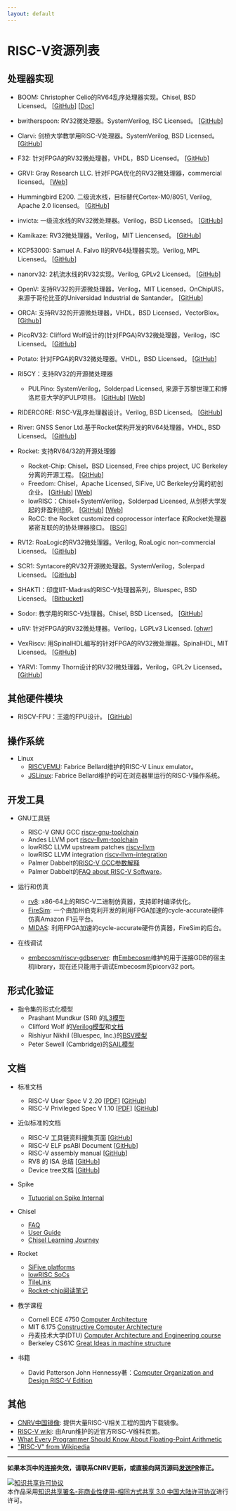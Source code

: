 ```yaml
---
layout: default
---
```


# RISC-V资源列表

## 处理器实现

+ BOOM: Christopher Celio的RV64乱序处理器实现。Chisel, BSD Licensed。
  [[GitHub](https://github.com/ucb-bar/riscv-boom)]
  [[Doc](https://ccelio.github.io/riscv-boom-doc/)]

+ bwitherspoon: RV32微处理器。SystemVerilog, ISC Licensed。
  [[GitHub](https://github.com/bwitherspoon/core)]

+ Clarvi: 剑桥大学教学用RISC-V处理器。SystemVerilog, BSD Licensed。
  [[GitHub](https://github.com/ucam-comparch/clarvi)]

+ F32: 针对FPGA的RV32微处理器，VHDL，BSD Licensed。
  [[GitHub](https://github.com/f32c/f32c)]

+ GRVI: Gray Research LLC. 针对FPGA优化的RV32微处理器，commercial licensed。
  [[Web](http://fpga.org/grvi-phalanx/)]

+ Hummingbird E200. 二级流水线，目标替代Cortex-M0/8051, Verilog, Apache 2.0 licensed。
  [[GitHub](https://github.com/SI-RISCV/e200_opensource)]

+ invicta: 一级流水线的RV32微处理器。Verilog，BSD Licensed。
  [[GitHub](https://github.com/qmn/riscv-invicta)]

+ Kamikaze: RV32微处理器。Verilog，MIT Liencensed。
  [[GitHub](https://github.com/rgwan/kamikaze)]

+ KCP53000: Samuel A. Falvo II的RV64处理器实现。Verilog, MPL Licensed。
  [[GitHub](https://github.com/KestrelComputer/polaris)]

+ nanorv32: 2机流水线的RV32实现。Verilog, GPLv2 Licensed。
  [[GitHub](https://github.com/rbarzic/nanorv32)]

+ OpenV: 支持RV32的开源微处理器，Verilog，MIT Licensed，OnChipUIS，来源于哥伦比亚的Universidad Industrial de Santander。
  [[GitHub](https://github.com/onchipuis/mriscv)]

+ ORCA: 支持RV32的开源微处理器，VHDL，BSD Licensed，VectorBlox。
  [[Github](https://github.com/VectorBlox/orca)]

+ PicoRV32: Clifford Wolf设计的(针对FPGA)RV32微处理器，Verilog，ISC Licensed。
  [[GitHub](https://github.com/cliffordwolf/picorv32)]

+ Potato: 针对FPGA的RV32微处理器。VHDL，BSD Licensed。
  [[GitHub](https://github.com/skordal/potato)]

+ RI5CY：支持RV32的开源微处理器
  - PULPino: SystemVerilog，Solderpad Licensed, 来源于苏黎世理工和博洛尼亚大学的PULP项目。
    [[GitHub](https://github.com/pulp-platform/pulpino)]
    [[Web](http://www.pulp-platform.org/)]

+ RIDERCORE: RISC-V乱序处理器设计。Verilog, BSD Licensed。
  [[GitHub](https://github.com/ridecore/ridecore)]

+ River: GNSS Senor Ltd.基于Rocket架构开发的RV64处理器。VHDL, BSD Licensed。
  [[GitHub](https://github.com/sergeykhbr/riscv_vhdl)]

+ Rocket: 支持RV64/32的开源处理器
  - Rocket-Chip: Chisel，BSD Licensed, Free chips project, UC Berkeley分离的开源工程。
    [[GitHub](https://github.com/freechipsproject/rocket-chip)]
  - Freedom: Chisel，Apache Licensed, SiFive, UC Berkeley分离的初创企业。
    [[GitHub](https://github.com/sifive/freedom)]
    [[Web](https://www.sifive.com/products/freedom/)]
  - lowRISC：Chisel+SystemVerilog，Solderpad Licensed, 从剑桥大学发起的非盈利组织。
    [[GitHub](https://github.com/lowrisc/lowrisc-chip)]
    [[Web](http://www.lowrisc.org)]
  - RoCC: the Rocket customized coprocessor interface 和Rocket处理器紧密互联的的协处理器接口。
    [[BSG](https://bitbucket.org/taylor-bsg/bsg_riscv)]

+ RV12: RoaLogic的RV32微处理器。Verilog, RoaLogic non-commercial Licensed。
  [[GitHub](https://github.com/RoaLogic/RV12)]

+ SCR1: Syntacore的RV32开源微处理器。SystemVerilog，Solerpad Licensed。
  [[GitHub](https://github.com/syntacore/scr1)]

+ SHAKTI：印度IIT-Madras的RISC-V处理器系列，Bluespec, BSD Licensed。
  [[Bitbucket](https://bitbucket.org/casl/shakti_public)]

+ Sodor: 教学用的RISC-V处理器。Chisel, BSD Licensed。
  [[GitHub](https://github.com/ucb-bar/riscv-sodor)]

+ uRV: 针对FPGA的RV32微处理器。Verilog，LGPLv3 Licensed.
  [[ohwr](http://www.ohwr.org/projects/urv-core)]

+ VexRiscv: 用SpinalHDL编写的针对FPGA的RV32微处理器。SpinalHDL, MIT Licensed。
  [[GitHub](https://github.com/SpinalHDL/VexRiscv)]

+ YARVI: Tommy Thorn设计的RV32I微处理器，Verilog，GPL2v Licensed。
  [[GitHub](https://github.com/tommythorn/yarvi)]

## 其他硬件模块

+ RISCV-FPU：王逵的FPU设计。
  [[GitHub](https://github.com/cnrv/RISCV-FPU)]

## 操作系统

+ Linux
  - [RISCVEMU](https://bellard.org/riscvemu/): Fabrice Bellard维护的RISC-V Linux emulator。
  - [JSLinux](https://bellard.org/jslinux/): Fabrice Bellard维护的可在浏览器里运行的RISC-V操作系统。

## 开发工具

+ GNU工具链
  - RISC-V GNU GCC [riscv-gnu-toolchain](https://github.com/riscv/riscv-gnu-toolchain)
  - Andes LLVM port [riscv-llvm-toolchain](https://github.com/andestech/riscv-llvm-toolchain)
  - lowRISC LLVM upstream patches [riscv-llvm](https://github.com/lowRISC/riscv-llvm)
  - lowRISC LLVM integration [riscv-llvm-integration](https://github.com/lowRISC/riscv-llvm-integration)
  - Palmer Dabbelt的[RISC-V GCC参数解释](https://www.sifive.com/blog/2017/08/14/all-aboard-part-1-compiler-args/)
  - Palmer Dabbelt的[FAQ about RISC-V Software](http://www.dabbelt.com/~palmer/riscv-faq.html)。

+ 运行和仿真
  - [rv8](https://rv8.io/): x86-64上的RISC-V二进制仿真器，支持即时编译优化。
  - [FireSim](https://fires.im/): 一个由加州伯克利开发的利用FPGA加速的cycle-accurate硬件仿真Amazon F1云平台。
  - [MIDAS](https://github.com/ucb-bar/midas-release): 利用FPGA加速的cycle-accurate硬件仿真器，FireSim的后台。

+ 在线调试
  - [embecosm/riscv-gdbserver](https://github.com/embecosm/riscv-gdbserver): 由[Embecosm](http://www.embecosm.com/)维护的用于连接GDB的宿主机library，现在还只能用于调试Embecosm的picorv32 port。

## 形式化验证

+ 指令集的形式化模型
  - Prashant Mundkur (SRI) 的[L3模型](https://github.com/pmundkur/l3riscv)
  - Clifford Wolf 的[Verilog模型](https://github.com/cliffordwolf/riscv-formal)和[文档](http://www.clifford.at/papers/2017/riscv-formal/slides.pdf)
  - Rishiyur Nikhil (Bluespec, Inc.)的[BSV模型](https://github.com/rsnikhil/RISCV_ISA_Formal_Spec_in_BSV)
  - Peter Sewell (Cambridge)的[SAIL模型](https://bitbucket.org/Peter_Sewell/sail/src/07fad742df72ff6e7bfb948c1c353a2cf12f5e28/risc-v/riscv.sail?fileviewer=file-view-default)



## 文档

+ 标准文档
  - RISC-V User Spec V 2.20
    [[PDF](https://content.riscv.org/wp-content/uploads/2017/05/riscv-spec-v2.2.pdf)]
    [[GitHub](https://github.com/riscv/riscv-isa-manual)]
  - RISC-V Privileged Spec V 1.10
    [[PDF](https://content.riscv.org/wp-content/uploads/2017/05/riscv-privileged-v1.10.pdf)]
    [[GitHub](https://github.com/riscv/riscv-isa-manual)]

+ 近似标准的文档
  - RISC-V 工具链资料搜集页面
    [[GitHub](https://github.com/riscv/riscv-toolchain-conventions)]
  - RISC-V ELF psABI Document
    [[GitHub](https://github.com/riscv/riscv-elf-psabi-doc)]
  - RISC-V assembly manual
    [[GitHub](https://github.com/riscv/riscv-asm-manual)]
  - RV8 的 ISA 总结
    [[GitHub](https://github.com/rv8-io/rv8/tree/master/meta)]
  - Device tree文档
    [[GitHub](https://github.com/riscv/riscv-device-tree-doc)]

+ Spike
  - [Tutuorial on Spike Internal](https://github.com/poweihuang17/Documentation_Spike)

+ Chisel
  - [FAQ](https://github.com/freechipsproject/chisel3/wiki/Frequently-Asked-Questions)
  - [User Guide](https://github.com/freechipsproject/chisel3/wiki/Short-Users-Guide-to-Chisel)
  - [Chisel Learning Journey](https://github.com/librecores/riscv-sodor/wiki/Chisel-Learning-Journey)

+ Rocket
  - [SiFive platforms](https://www.sifive.com/documentation/)
  - [lowRISC SoCs](http://www.lowrisc.org/docs/)
  - [TileLink](https://www.sifive.com/documentation/tilelink/tilelink-spec/)
  - [Rocket-chip阅读笔记](https://github.com/cnrv/rocket-chip-read)


+ 教学课程
  - Cornell ECE 4750 [Computer Architecture](http://www.csl.cornell.edu/courses/ece4750/2016f/handouts.html)
  - MIT 6.175 [Constructive Computer Architecture](http://csg.csail.mit.edu/6.175/)
  - 丹麦技术大学(DTU) [Computer Architecture and Engineering course](https://github.com/schoeberl/cae-lab)
  - Berkeley CS61C [Great Ideas in machine structure](http://inst.eecs.berkeley.edu/~cs61c/fa17/)
  
+ 书籍
  - David Patterson John Hennessy著：[Computer Organization and Design RISC-V Edition](https://www.elsevier.com/books/computer-organization-and-design-risc-v-edition/patterson/978-0-12-812275-4)


## 其他

+ [CNRV中国镜像](https://github.com/cnrv/clone-helpers/blob/master/README.md): 提供大量RISC-V相关工程的国内下载镜像。
+ [RISC-V wiki](https://github.com/riscv/riscv-wiki/wiki): 由Arun维护的近官方RISC-V维科页面。
+ [What Every Programmer Should Know About Floating-Point Arithmetic](http://floating-point-gui.de/)
+ ["RISC-V" from Wikipedia](https://en.wikipedia.org/wiki/RISC-V)

------------------------

**如果本页中的连接失效，请联系CNRV更新，或直接向网页源码[发送PR](https://github.com/cnrv/home/pulls)修正。**

<a rel="license" href="http://creativecommons.org/licenses/by-nc-sa/3.0/cn/"><img alt="知识共享许可协议" style="border-width:0" src="https://i.creativecommons.org/l/by-nc-sa/3.0/cn/80x15.png" /></a><br />本作品采用<a rel="license" href="http://creativecommons.org/licenses/by-nc-sa/3.0/cn/">知识共享署名-非商业性使用-相同方式共享 3.0 中国大陆许可协议</a>进行许可。
